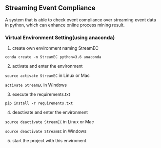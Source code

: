 ## Streaming Event Compliance
A system that is able to check event compliance over streaming event data in python, 
which can enhance online process mining result.


### Virtual Environment Setting(using anaconda)
1. create own environment naming StreamEC

`conda create -n StreamEC python=3.6 anaconda`

2. activate and enter the environment 

`source activate StreamEC` in Linux or Mac


`activate StreamEC` in Windows

3. execute the requirements.txt

`pip install -r requirements.txt`

4. deactivate and enter the environment

`source deactivate StreamEC` in Linux or Mac

`source deactivate StreamEC` in Windows

5. start the project with this enviroment
